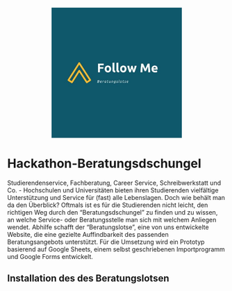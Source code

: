 <p align="center">
  <img src="https://github.com/FelixSpuehler/Hackathon-Beratungsdschungel/blob/master/Follow_Me.jpg" alt="Follow Me", width="300" height="300"/>
</p> 

# Hackathon-Beratungsdschungel

Studierendenservice, Fachberatung, Career Service, Schreibwerkstatt und Co. - Hochschulen und Universitäten bieten ihren Studierenden vielfältige Unterstützung und Service für (fast) alle Lebenslagen. Doch wie behält man da den Überblick? Oftmals ist es für die Studierenden nicht leicht, den richtigen Weg durch den “Beratungsdschungel” zu finden und zu wissen, an welche Service- oder Beratungsstelle man sich mit welchem Anliegen wendet.
Abhilfe schafft der “Beratungslotse”, eine von uns entwickelte Website, die eine gezielte Auffindbarkeit des passenden Beratungsangebots unterstützt. Für die Umsetzung wird ein Prototyp basierend auf Google Sheets, einem selbst geschriebenen Importprogramm und Google Forms entwickelt.

## Installation des des Beratungslotsen

